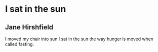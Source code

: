 # I sat in the sun
## Jane Hirshfield
I moved my chair into sun
I sat in the sun
the way hunger is moved when called fasting.